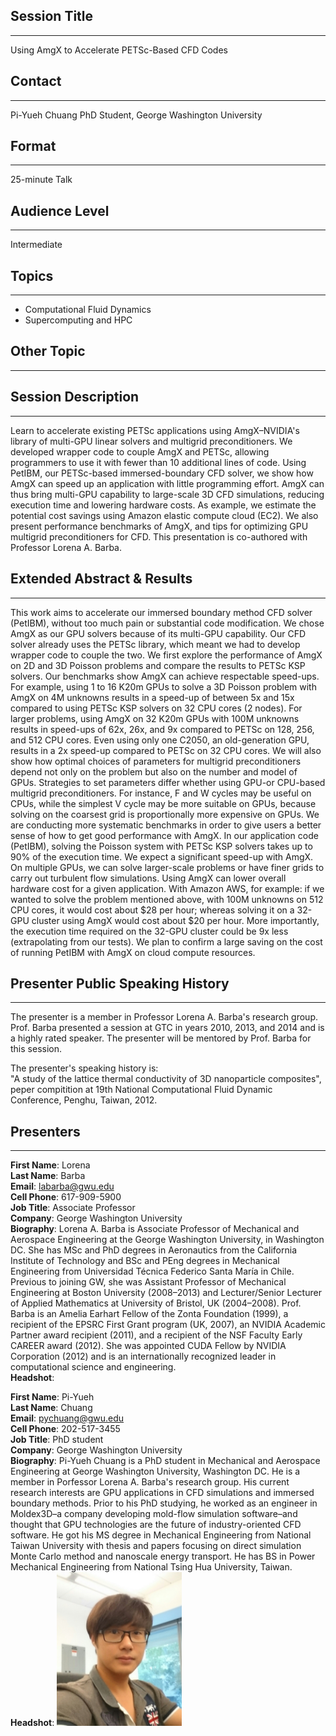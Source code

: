 ## Session Title
------------------------

Using AmgX to Accelerate PETSc-Based CFD Codes

## Contact
------------------------

Pi-Yueh Chuang
PhD Student, George Washington University

## Format
------------------------

25-minute Talk

## Audience Level
------------------------

Intermediate

## Topics
------------------------

* Computational Fluid Dynamics
* Supercomputing and HPC

## Other Topic
------------------------

## Session Description
------------------------

Learn to accelerate existing PETSc applications using AmgX–NVIDIA's library of multi-GPU linear solvers and multigrid preconditioners. 
We developed wrapper code to couple AmgX and PETSc, allowing programmers to use it with fewer than 10 additional lines of code. 
Using PetIBM, our PETSc-based immersed-boundary CFD solver, we show how AmgX can speed up an application with little programming effort. 
AmgX can thus bring multi-GPU capability to large-scale 3D CFD simulations, reducing execution time and lowering hardware costs. 
As example, we estimate the potential cost savings using Amazon elastic compute cloud (EC2). 
We also present performance benchmarks of AmgX, and tips for optimizing GPU multigrid preconditioners for CFD. 
This presentation is co-authored with Professor Lorena A. Barba.

## Extended Abstract & Results
------------------------

This work aims to accelerate our immersed boundary method CFD solver (PetIBM), without too much pain or substantial code modification.
We chose AmgX as our GPU solvers because of its multi-GPU capability. 
Our CFD solver already uses the PETSc library, which meant we had to develop wrapper code to couple the two.
We first explore the performance of AmgX on 2D and 3D Poisson problems and compare the results to PETSc KSP solvers.
Our benchmarks show AmgX can achieve respectable speed-ups. 
For example, using 1 to 16 K20m GPUs to solve a 3D Poisson problem with AmgX on 4M unknowns results in a speed-up of between 5x and 15x compared to using PETSc KSP solvers on 32 CPU cores (2 nodes). 
For larger problems, using AmgX on 32 K20m GPUs with 100M unknowns results in speed-ups of 62x, 26x, and 9x compared to PETSc on 128, 256, and 512 CPU cores.
Even using only one C2050, an old-generation GPU, results in a 2x speed-up compared to PETSc on 32 CPU cores. 
We will also show how optimal choices of parameters for multigrid preconditioners depend not only on the problem but also on the number and model of GPUs. 
Strategies to set parameters differ whether using GPU-or CPU-based multigrid preconditioners. 
For instance, F and W cycles may be useful on CPUs, while the simplest V cycle may be more suitable on GPUs, because solving on the coarsest grid is proportionally more expensive on GPUs.
We are conducting more systematic benchmarks in order to give users a better sense of how to get good performance with AmgX.
In our application code (PetIBM), solving the Poisson system with PETSc KSP solvers takes up to 90% of the execution time.
We expect a significant speed-up with AmgX. 
On multiple GPUs, we can solve larger-scale problems or have finer grids to carry out turbulent flow simulations.
Using AmgX can lower overall hardware cost for a given application. 
With Amazon AWS, for example: if we wanted to solve the problem mentioned above, with 100M unknowns on 512 CPU cores, it would cost about $28 per hour; whereas solving it on a 32-GPU cluster using AmgX would cost about $20 per hour. 
More importantly, the execution time required on the 32-GPU cluster could be 9x less (extrapolating from our tests). 
We plan to confirm a large saving on the cost of running PetIBM with AmgX on cloud compute resources.

## Presenter Public Speaking History
------------------------
The presenter is a member in Professor Lorena A. Barba's research group. 
Prof. Barba presented a session at GTC in years 2010, 2013, and 2014 and is a highly rated speaker.
The presenter will be mentored by Prof. Barba for this session.

The presenter's speaking history is:  
"A study of the lattice thermal conductivity of 3D nanoparticle composites", peper compitition at 19th National Computational Fluid Dynamic Conference, Penghu, Taiwan, 2012.

## Presenters
------------------------

**First Name**: Lorena  
**Last Name**: Barba  
**Email**: labarba@gwu.edu  
**Cell Phone**: 617-909-5900  
**Job Title**: Associate Professor  
**Company**: George Washington University  
**Biography**: 
Lorena A. Barba is Associate Professor of Mechanical and Aerospace Engineering at the George Washington University, in Washington DC. 
She has MSc and PhD degrees in Aeronautics from the California Institute of Technology and BSc and PEng degrees in Mechanical Engineering from Universidad Técnica Federico Santa María in Chile. 
Previous to joining GW, she was Assistant Professor of Mechanical Engineering at Boston University (2008–2013) and Lecturer/Senior Lecturer of Applied Mathematics at University of Bristol, UK (2004–2008). 
Prof. Barba is an Amelia Earhart Fellow of the Zonta Foundation (1999), a recipient of the EPSRC First Grant program (UK, 2007), an NVIDIA Academic Partner award recipient (2011), and a recipient of the NSF Faculty Early CAREER award (2012). 
She was appointed CUDA Fellow by NVIDIA Corporation (2012) and is an internationally recognized leader in computational science and engineering.  
**Headshot**:

**First Name**: Pi-Yueh  
**Last Name**: Chuang  
**Email**: pychuang@gwu.edu  
**Cell Phone**: 202-517-3455  
**Job Title**: PhD student  
**Company**: George Washington University  
**Biography**: 
Pi-Yueh Chuang is a PhD student in Mechanical and Aerospace Engineering at George Washington University, Washington DC. He is a member in Porfessor Lorena A. Barba's research group. 
His current research interests are GPU applications in CFD simulations and immersed boundary methods. 
Prior to his PhD studying, he worked as an engineer in Moldex3D–a company developing mold-flow simulation software–and thought that GPU technologies are the future of industry-oriented CFD software. 
He got his MS degree in Mechanical Engineering from National Taiwan University with thesis and papers focusing on direct simulation Monte Carlo method and nanoscale energy transport. 
He has BS in Power Mechanical Engineering from National Tsing Hua University, Taiwan.  
**Headshot**: <img src="py_headshot.jpg" width="200">  
